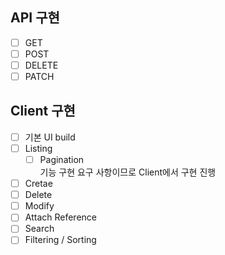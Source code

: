 ## API 구현

* [ ] GET
* [ ] POST
* [ ] DELETE
* [ ] PATCH

## Client 구현

* [ ] 기본 UI build
* [ ] Listing
  * [ ] Pagination <br>
      기능 구현 요구 사항이므로 Client에서 구현 진행
* [ ] Cretae
* [ ] Delete
* [ ] Modify
* [ ] Attach Reference
* [ ] Search
* [ ] Filtering / Sorting